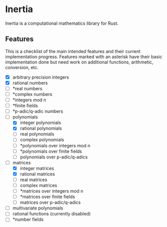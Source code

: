 # Inertia

Inertia is a computational mathematics library for Rust.

## Features

This is a checklist of the main intended features and their current implementation progress.
Features marked with an asterisk have their basic implementation done but need work on
additional functions, arithmetic, conversion, etc.

- [x] arbitrary precision integers
- [x] rational numbers
- [ ] \*real numbers
- [ ] \*complex numbers
- [ ] \*integers mod n
- [ ] \*finite fields
- [ ] \*p-adic/q-adic numbers
- [ ] polynomials
    - [x] integer polynomials
    - [x] rational polynomials
    - [ ] real polynomials
    - [ ] complex polynomials 
    - [ ] \*polynomials over integers mod n
    - [ ] \*polynomials over finite fields
    - [ ] polynomials over p-adic/q-adics
- [ ] matrices
    - [x] integer matrices
    - [x] rational matrices
    - [ ] real matrices
    - [ ] complex matrices 
    - [ ] \*matrices over integers mod n
    - [ ] \*matrices over finite fields
    - [ ] matrices over p-adic/q-adics
- [ ] multivariate polynomials
- [ ] rational functions (currently disabled)
- [ ] \*number fields
